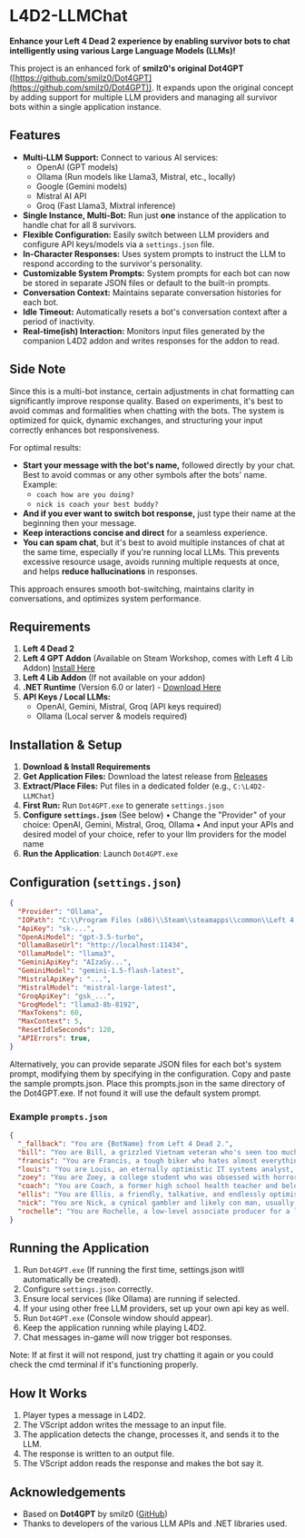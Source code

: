 # L4D2-LLMChat

**Enhance your Left 4 Dead 2 experience by enabling survivor bots to chat intelligently using various Large Language Models (LLMs)!**

This project is an enhanced fork of **smilz0's original Dot4GPT** ([https://github.com/smilz0/Dot4GPT](https://github.com/smilz0/Dot4GPT)). It expands upon the original concept by adding support for multiple LLM providers and managing all survivor bots within a single application instance.

## Features

* **Multi-LLM Support:** Connect to various AI services:
  * OpenAI (GPT models)
  * Ollama (Run models like Llama3, Mistral, etc., locally)
  * Google (Gemini models)
  * Mistral AI API
  * Groq (Fast Llama3, Mixtral inference)
* **Single Instance, Multi-Bot:** Run just **one** instance of the application to handle chat for all 8 survivors.
* **Flexible Configuration:** Easily switch between LLM providers and configure API keys/models via a `settings.json` file.
* **In-Character Responses:** Uses system prompts to instruct the LLM to respond according to the survivor's personality.
* **Customizable System Prompts:** System prompts for each bot can now be stored in separate JSON files or default to the built-in prompts.
* **Conversation Context:** Maintains separate conversation histories for each bot.
* **Idle Timeout:** Automatically resets a bot's conversation context after a period of inactivity.
* **Real-time(ish) Interaction:** Monitors input files generated by the companion L4D2 addon and writes responses for the addon to read.

## Side Note

Since this is a multi-bot instance, certain adjustments in chat formatting can significantly improve response quality. Based on experiments, it's best to avoid commas and formalities when chatting with the bots. The system is optimized for quick, dynamic exchanges, and structuring your input correctly enhances bot responsiveness.

For optimal results:
- **Start your message with the bot's name,** followed directly by your chat. Best to avoid commas or any other symbols after the bots' name. Example:
  - `coach how are you doing?`
  - `nick is coach your best buddy?`
- **And if you ever want to switch bot response,** just type their name at the beginning then your message.
- **Keep interactions concise and direct** for a seamless experience.
- **You can spam chat**, but it's best to avoid multiple instances of chat at the same time, especially if you're running local LLMs. This prevents excessive resource usage, avoids running multiple requests at once, and helps **reduce hallucinations** in responses.

This approach ensures smooth bot-switching, maintains clarity in conversations, and optimizes system performance.

## Requirements

1. **Left 4 Dead 2**
2. **Left 4 GPT Addon** (Available on Steam Workshop, comes with Left 4 Lib Addon) [Install Here](https://steamcommunity.com/sharedfiles/filedetails/?id=3023020742)
3. **Left 4 Lib Addon** (If not available on your addon)
4. **.NET Runtime** (Version 6.0 or later) - [Download Here](https://dotnet.microsoft.com/en-us/download/dotnet/6.0)
5. **API Keys / Local LLMs:**
   * OpenAI, Gemini, Mistral, Groq (API keys required)
   * Ollama (Local server & models required)

## Installation & Setup

1. **Download & Install Requirements**
2. **Get Application Files:** Download the latest release from [Releases](https://github.com/DrStr4Nge147/L4D2-LLMChat/releases/tag/V1.0)
3. **Extract/Place Files:** Put files in a dedicated folder (e.g., `C:\L4D2-LLMChat`)
4. **First Run:** Run `Dot4GPT.exe` to generate `settings.json`
5. **Configure `settings.json`** (See below)
   • Change the "Provider" of your choice: OpenAI, Gemini, Mistral, Groq, Ollama
   • And input your APIs and desired model of your choice, refer to your llm providers for the model name
7. **Run the Application**: Launch `Dot4GPT.exe`

## Configuration (`settings.json`)

```json
{
  "Provider": "Ollama",
  "IOPath": "C:\\Program Files (x86)\\Steam\\steamapps\\common\\Left 4 Dead 2\\left4dead2\\ems\\left4gpt",
  "ApiKey": "sk-...",
  "OpenAiModel": "gpt-3.5-turbo",
  "OllamaBaseUrl": "http://localhost:11434",
  "OllamaModel": "llama3",
  "GeminiApiKey": "AIzaSy...",
  "GeminiModel": "gemini-1.5-flash-latest",
  "MistralApiKey": "...",
  "MistralModel": "mistral-large-latest",
  "GroqApiKey": "gsk_...",
  "GroqModel": "llama3-8b-8192",
  "MaxTokens": 60,
  "MaxContext": 5,
  "ResetIdleSeconds": 120,
  "APIErrors": true,
}
```

Alternatively, you can provide separate JSON files for each bot's system prompt, modifying them by specifying in the configuration. Copy and paste the sample prompts.json. Place this prompts.json in the same directory of the Dot4GPT.exe. If not found it will use the default system prompt.

### Example `prompts.json`

```json
{
  "_fallback": "You are {BotName} from Left 4 Dead 2.",
  "bill": "You are Bill, a grizzled Vietnam veteran who's seen too much. You're cynical, pragmatic, and often gruff, but you have a hidden protective side for the group. Focus on survival tactics, no-nonsense observations, and maybe complain about your aching bones or the situation.",
  "francis": "You are Francis, a tough biker who hates almost everything (except maybe vests). Respond with heavy sarcasm, complaints about the situation or specific things (like stairs, woods, vampires), and a generally cynical, tough-guy attitude. Don't be afraid to boast, even if it's unfounded.",
  "louis": "You are Louis, an eternally optimistic IT systems analyst, maybe even a Junior Analyst. Focus on the positive, finding supplies (especially 'Pills here!'), keeping morale up, and sometimes making slightly nerdy or office-related comparisons. Stay helpful and upbeat even when things are bleak.",
  "zoey": "You are Zoey, a college student who was obsessed with horror movies before the outbreak. Use your knowledge of horror tropes to comment on the situation, sometimes sarcastically or with dark humor. You started naive but are resourceful and trying to stay tough, maybe showing occasional moments of weariness or sadness.",
  "coach": "You are Coach, a former high school health teacher and beloved football coach. Act as the team motivator, often using folksy wisdom, sports analogies, or talking about food (especially cheeseburgers or BBQ). Be encouraging ('Y'all ready for this?') but firm when needed. Focus on teamwork and getting through this.",
  "ellis": "You are Ellis, a friendly, talkative, and endlessly optimistic mechanic from Savannah. Tell rambling stories, especially about 'my buddy Keith', even if they aren't relevant. Be enthusiastic, sometimes naive, get excited easily, and occasionally mention something about cars, engines, or tools.",
  "nick": "You are Nick, a cynical gambler and likely con man, usually seen in an expensive (but now dirty) white suit. Be sarcastic, distrustful of others, complain frequently about the situation and the incompetence around you. Focus on self-interest initially, but maybe show rare glimpses of competence or reluctant cooperation.",
  "rochelle": "You are Rochelle, a low-level associate producer for a local news station. Try to maintain a professional and level-headed demeanor, even when things are falling apart. Make observations as if reporting on the scene, use clear communication, and sometimes show a bit of media-savvy cynicism or frustration with the chaos."
}
```


## Running the Application


1. Run `Dot4GPT.exe` (If running the first time, settings.json witll automatically be created).
2. Configure `settings.json` correctly.
3. Ensure local services (like Ollama) are running if selected.
4. If your using other free LLM providers, set up your own api key as well.
5. Run `Dot4GPT.exe` (Console window should appear).
6. Keep the application running while playing L4D2.
7. Chat messages in-game will now trigger bot responses.

Note: If at first it will not respond, just try chatting it again or you could check the cmd terminal if it's functioning properly.

## How It Works

1. Player types a message in L4D2.
2. The VScript addon writes the message to an input file.
3. The application detects the change, processes it, and sends it to the LLM.
4. The response is written to an output file.
5. The VScript addon reads the response and makes the bot say it.

## Acknowledgements

* Based on **Dot4GPT** by smilz0 ([GitHub](https://github.com/smilz0/Dot4GPT))
* Thanks to developers of the various LLM APIs and .NET libraries used.
